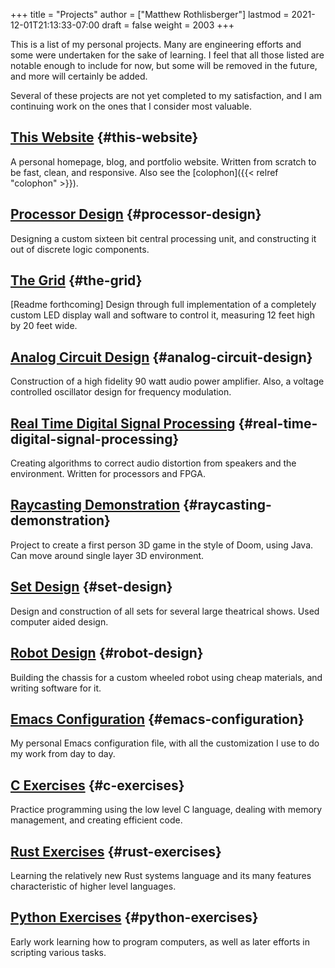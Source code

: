 +++
title = "Projects"
author = ["Matthew Rothlisberger"]
lastmod = 2021-12-01T21:13:33-07:00
draft = false
weight = 2003
+++

This is a list of my personal projects. Many are engineering efforts
and some were undertaken for the sake of learning. I feel that all
those listed are notable enough to include for now, but some will be
removed in the future, and more will certainly be added.

Several of these projects are not yet completed to my satisfaction,
and I am continuing work on the ones that I consider most valuable.


## [This Website](https://github.com/asterane/site) {#this-website}

A personal homepage, blog, and portfolio website. Written from scratch
to be fast, clean, and responsive. Also see the
[colophon]({{< relref "colophon" >}}).


## [Processor Design](https://github.com/asterane/processor-design) {#processor-design}

Designing a custom sixteen bit central processing unit, and
constructing it out of discrete logic components.


## [The Grid](https://github.com/asterane/the-grid) {#the-grid}

[Readme forthcoming] Design through full implementation of a
completely custom LED display wall and software to control it,
measuring 12 feet high by 20 feet wide.


## [Analog Circuit Design](https://github.com/asterane/analog-design) {#analog-circuit-design}

Construction of a high fidelity 90 watt audio power amplifier. Also, a
voltage controlled oscillator design for frequency modulation.


## [Real Time Digital Signal Processing](https://github.com/asterane/realtime-dsp) {#real-time-digital-signal-processing}

Creating algorithms to correct audio distortion from speakers and the
environment. Written for processors and FPGA.


## [Raycasting Demonstration](https://github.com/asterane/raycasting-demo) {#raycasting-demonstration}

Project to create a first person 3D game in the style of Doom, using
Java. Can move around single layer 3D environment.


## [Set Design](https://github.com/asterane/set-design) {#set-design}

Design and construction of all sets for several large theatrical
shows. Used computer aided design.


## [Robot Design](https://github.com/asterane/robot-design) {#robot-design}

Building the chassis for a custom wheeled robot using cheap materials,
and writing software for it.


## [Emacs Configuration](https://github.com/asterane/emacs-config) {#emacs-configuration}

My personal Emacs configuration file, with all the customization I use
to do my work from day to day.


## [C Exercises](https://github.com/asterane/c-exercises) {#c-exercises}

Practice programming using the low level C language, dealing with
memory management, and creating efficient code.


## [Rust Exercises](https://github.com/asterane/rust-exercises) {#rust-exercises}

Learning the relatively new Rust systems language and its many
features characteristic of higher level languages.


## [Python Exercises](https://github.com/asterane/python-exercises) {#python-exercises}

Early work learning how to program computers, as well as later efforts
in scripting various tasks.
